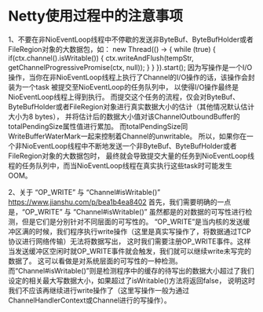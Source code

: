 # Netty使用过程中的注意事项

1、不要在非NioEventLoop线程中不停歇的发送非ByteBuf、ByteBufHolder或者FileRegion对象的大数据包，如：
new Thread(() -> {
            while (true) {
                if(ctx.channel().isWritable()) {
                    ctx.writeAndFlush(tempStr, getChannelProgressivePromise(ctx, null));
                }
            }
 }).start();
因为写操作是一个I/O操作，当你在非NioEventLoop线程上执行了Channel的I/O操作的话，该操作会封装为一个task 被提交至NioEventLoop的任务队列中，
以使得I/O操作最终是NioEventLoop线程上得到执行。
而提交这个任务的流程，仅会对ByteBuf、ByteBufHolder或者FileRegion对象进行真实数据大小的估计（其他情况默认估计大小为8 bytes），
并将估计后的数据大小值对该ChannelOutboundBuffer的totalPendingSize属性值进行累加。
而totalPendingSize同WriteBufferWaterMark一起来控制着Channel的unwritable。
所以，如果你在一个非NioEventLoop线程中不断地发送一个非ByteBuf、ByteBufHolder或者FileRegion对象的大数据包时，
最终就会导致提交大量的任务到NioEventLoop线程的任务队列中，而当NioEventLoop线程在真实执行这些task时可能发生OOM。

2、关于 “OP_WRITE” 与 “Channel#isWritable()”
https://www.jianshu.com/p/bea1b4ea8402
首先，我们需要明确的一点是，“OP_WRITE” 与 “Channel#isWritable()” 虽然都是的对数据的可写性进行检测，但是它们是分别针对不同层面的可写性的。
“OP_WRITE”是当内核的发送缓冲区满的时候，我们程序执行write操作（这里是真实写操作了，将数据通过TCP协议进行网络传输）无法将数据写出，
这时我们需要注册OP_WRITE事件。这样当发送缓冲区空闲时就OP_WRITE事件就会触发，我们就可以继续write未写完的数据了。
这可以看做是对系统层面的可写性的一种检测。
而“Channel#isWritable()”则是检测程序中的缓存的待写出的数据大小超过了我们设定的相关最大写数据大小，如果超过了isWritable()方法将返回false，
说明这时我们不应该再继续进行write操作了（这里写操作一般为通过ChannelHandlerContext或Channel进行的写操作）。
